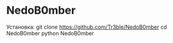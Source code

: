 # NedoB0mber
Установка: git clone https://github.com/Tr3ble/NedoB0mber
cd NedoB0mber
python NedoB0mber
